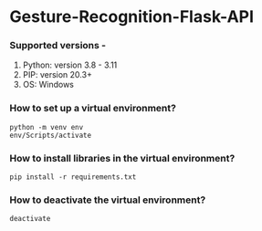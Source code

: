 # Gesture-Recognition-Flask-API

### Supported versions -
1. Python: version 3.8 - 3.11
2. PIP: version 20.3+
3. OS: Windows

### How to set up a virtual environment?
```
python -m venv env
env/Scripts/activate
```

### How to install libraries in the virtual environment?
```
pip install -r requirements.txt
```

### How to deactivate the virtual environment?
```
deactivate
```
